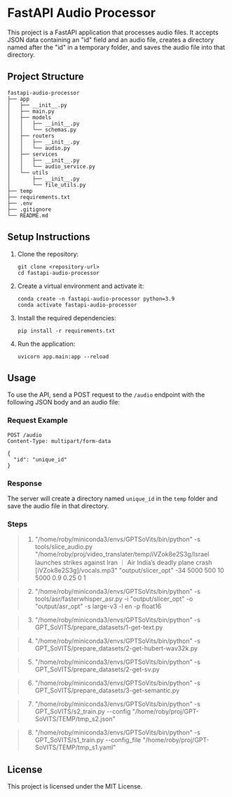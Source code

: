 # FastAPI Audio Processor

This project is a FastAPI application that processes audio files. It accepts JSON data containing an "id" field and an audio file, creates a directory named after the "id" in a temporary folder, and saves the audio file into that directory.

## Project Structure

```
fastapi-audio-processor
├── app
│   ├── __init__.py
│   ├── main.py
│   ├── models
│   │   ├── __init__.py
│   │   └── schemas.py
│   ├── routers
│   │   ├── __init__.py
│   │   └── audio.py
│   ├── services
│   │   ├── __init__.py
│   │   └── audio_service.py
│   └── utils
│       ├── __init__.py
│       └── file_utils.py
├── temp
├── requirements.txt
├── .env
├── .gitignore
└── README.md
```

## Setup Instructions

1. Clone the repository:
   ```
   git clone <repository-url>
   cd fastapi-audio-processor
   ```

2. Create a virtual environment and activate it:
   ```
   conda create -n fastapi-audio-processor python=3.9
   conda activate fastapi-audio-processor
   ```

3. Install the required dependencies:
   ```
   pip install -r requirements.txt
   ```

4. Run the application:
   ```
   uvicorn app.main:app --reload
   ```

## Usage

To use the API, send a POST request to the `/audio` endpoint with the following JSON body and an audio file:

### Request Example

```
POST /audio
Content-Type: multipart/form-data

{
  "id": "unique_id"
}
```

### Response

The server will create a directory named `unique_id` in the `temp` folder and save the audio file in that directory.

### Steps

>1. "/home/roby/miniconda3/envs/GPTSoVits/bin/python" -s tools/slice_audio.py "/home/roby/proj/video_translater/temp/iVZok8e2S3g/Israel launches strikes against Iran ｜ Air India’s deadly plane crash [iVZok8e2S3g]/vocals.mp3" "output/slicer_opt" -34 5000 500 10 5000 0.9 0.25 0 1

>2. "/home/roby/miniconda3/envs/GPTSoVits/bin/python" -s tools/asr/fasterwhisper_asr.py -i "output/slicer_opt" -o "output/asr_opt" -s large-v3 -l en -p float16

>3. "/home/roby/miniconda3/envs/GPTSoVits/bin/python" -s GPT_SoVITS/prepare_datasets/1-get-text.py

>4. "/home/roby/miniconda3/envs/GPTSoVits/bin/python" -s GPT_SoVITS/prepare_datasets/2-get-hubert-wav32k.py

>5. "/home/roby/miniconda3/envs/GPTSoVits/bin/python" -s GPT_SoVITS/prepare_datasets/2-get-sv.py

>6. "/home/roby/miniconda3/envs/GPTSoVits/bin/python" -s GPT_SoVITS/prepare_datasets/3-get-semantic.py


>7. "/home/roby/miniconda3/envs/GPTSoVits/bin/python" -s GPT_SoVITS/s2_train.py --config "/home/roby/proj/GPT-SoVITS/TEMP/tmp_s2.json"

>8. "/home/roby/miniconda3/envs/GPTSoVits/bin/python" -s GPT_SoVITS/s1_train.py --config_file "/home/roby/proj/GPT-SoVITS/TEMP/tmp_s1.yaml"




## License

This project is licensed under the MIT License.